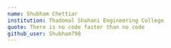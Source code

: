 ```yaml
---
name: Shubham Chettiar  
institution: Thadomal Shahani Engineering College
quote: There is no code faster than no code
github_user: Shubham798
---
```

